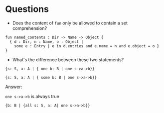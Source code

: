 # Questions

* Does the content of `fun` only be allowed to contain a set comprehension?
```
fun named_contents : Dir -> Name -> Object {
  { d : Dir, n : Name, o : Object |
    some e : Entry | e in d.entries and e.name = n and e.object = o }
}
```

* What's the difference between these two statements?

`{s: S, a: A | { one b: B | one s->a->b}}`

`{s: S, a: A | { some b: B | one s->a->b}}`

Answer:

`one s->a->b` is always true

`{b: B | {all s: S, a: A| one s->a->b}}`